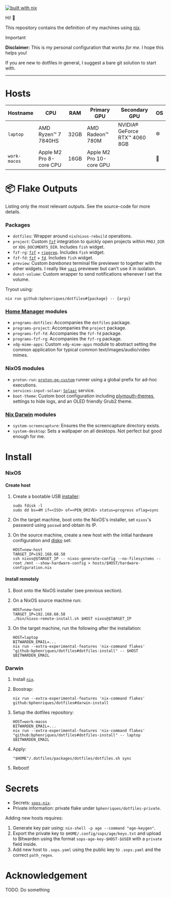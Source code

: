 [![built with nix](https://builtwithnix.org/badge.svg)](https://builtwithnix.org)

Hi! 👋 

This repository contains the definition of my machines using [nix](https://nixos.org/).

> [!IMPORTANT]
> **Disclaimer:** This is my personal configuration that works _for me_. I hope this helps you!
> 
> If you are new to dotfiles in general, I suggest a bare git solution to start with.

----

# Hosts

| Hostname     | CPU                     | RAM  | Primary GPU              | Secondary GPU                 | OS |
|--------------|-------------------------|------|--------------------------|-------------------------------|----|
| `laptop`     | AMD Ryzen™ 7 7840HS     | 32GB | AMD Radeon™ 780M         | NVIDIA® GeForce RTX™ 4060 8GB | ❄️ |
| `work-macos` | Apple M2 Pro 8-core CPU | 16GB | Apple M2 Pro 10-core GPU |                               | 🍏 |

# 📦 Flake Outputs

Listing only the most relevant outputs. See the source-code for more details.

### Packages

- `dotfiles`: Wrapper around `nix`/`nixos-rebuild` operations.
- `project`: Custom [`fzf`](https://github.com/junegunn/fzf) integration to quickly open projects within `PROJ_DIR` or `XDG_DOCUMENTS_DIR`. Includes `fish` widget.
- `fzf-rg`: [`fzf`](https://github.com/junegunn/fzf) + [`ripgrep`](https://github.com/BurntSushi/ripgrep). Includes `fish` widget.
- `fzf-fd`: [`fzf`](https://github.com/junegunn/fzf) + [`fd`](https://github.com/sharkdp/fd). Includes `fish` widget.
- `preview`: Custom _barebones_ terminal file previewer to together with the other widgets. I really like [`yazi`](https://yazi-rs.github.io/) previewer but can't use it in isolation.
- `dunst-volume`: Custom wrapper to send notifications whenever I set the volume.

Tryout using:
```shell
nix run github:bphenriques/dotfiles#{package} -- {args}
```

### [Home Manager](https://github.com/nix-community/home-manager) modules

- `programs-dotfiles`: Accompanies the `dotfiles` package.
- `programs-project`: Accompanies the `project` package.
- `programs-fzf-fd`: Accompanies the `fzf-fd` package.
- `programs-fzf-rg`: Accompanies the `fzf-rg` package.
- `xdg-mime-apps`: Custom `xdg-mime-apps` module to abstract setting the common application for typical common text/images/audio/video mimes.

### NixOS modules

- `proton-run`: [`proton-ge-custom`](https://github.com/GloriousEggroll/proton-ge-custom) runner using a global prefix for ad-hoc executions.
- `services-input-solaar`: [`Solaar`]([https://github.com/GloriousEggroll/proton-ge-custom](https://github.com/pwr-Solaar/Solaar)) service.
- `boot-theme`: Custom boot configuration including [plymouth-themes](https://github.com/adi1090x/plymouth-themes), settings to hide logs, and an OLED friendly Grub2 theme.

### [Nix Darwin](https://github.com/LnL7/nix-darwin) modules

- `system-screencapture`: Ensures the the screencapture directory exists.
- `system-desktop`: Sets a wallpaper on all desktops. Not perfect but good enough for me.

# Install

### NixOS

#### Create host

1. Create a bootable USB [installer](https://nixos.org/download/):
   ```shell
   sudo fdisk -l
   sudo dd bs=4M if=<ISO> of=<PEN_DRIVE> status=progress oflag=sync
   ```

2. On the target machine, boot onto the NixOS's installer, set `nixos`'s password using `passwd` and obtain its IP.
3. On the source machine, create a new host with the initial hardware configuration and [disko](https://github.com/nix-community/disko) set:
   ```shell
   HOST=new-host
   TARGET_IP=192.168.68.58
   ssh nixos@$TARGET_IP -- nixos-generate-config --no-filesystems --root /mnt --show-hardware-config > hosts/$HOST/hardware-configuration.nix
   ```

#### Install remotely

1. Boot onto the NixOS installer (see previous section).
2. On a NixOS source machine run:
    ```shell
    HOST=new-host
    TARGET_IP=192.168.68.58
    ./bin/nixos-remote-install.sh $HOST nixos@$TARGET_IP
    ```

3. On the target machine, run the following after the installation:
    ```shell
    HOST=laptop
    BITWARDEN_EMAIL=...
    nix run --extra-experimental-features 'nix-command flakes' "github:bphenriques/dotfiles#dotfiles-install" -- $HOST $BITWARDEN_EMAIL
    ```

### Darwin

1. Install [`nix`](https://nixos.org/manual/nix/stable/installation/installing-binary.html).
2. Boostrap:
   ```shell
   nix run --extra-experimental-features 'nix-command flakes' github:bphenriques/dotfiles#darwin-install
   ```
   
3. Setup the dotfiles repository:
   ```shell
   HOST=work-macos
   BITWARDEN_EMAIL=...
   nix run --extra-experimental-features 'nix-command flakes' "github:bphenriques/dotfiles#dotfiles-install" -- laptop $BITWARDEN_EMAIL
   ```

5. Apply:
   ```shell
   "$HOME"/.dotfiles/packages/dotfiles/dotfiles.sh sync
   ```

6. Reboot!

# Secrets

- Secrets: [`sops-nix`](https://github.com/Mic92/sops-nix).
- Private information: private flake under `bphenriques/dotfiles-private`.

Adding new hosts requires:
1. Generate key pair using: `nix-shell -p age --command "age-keygen"`.
2. Export the private key to `$HOME/.config/sops/age/keys.txt` and upload to Bitwarden using the format `sops-age-key-$HOST-$USER` with a `private` field inside.
3. Add new host to `.sops.yaml` using the public key to `.sops.yaml` and the correct `path_regex`.

# Acknowledgement

TODO. Do something